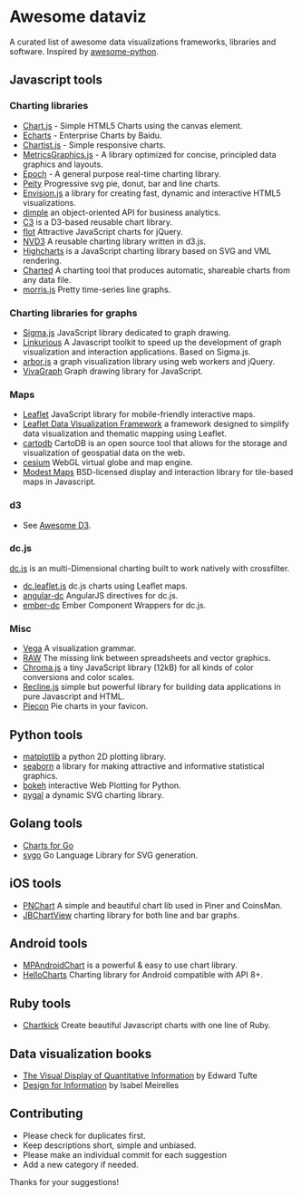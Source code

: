 # Awesome dataviz

A curated list of awesome data visualizations frameworks, libraries and software. Inspired by [awesome-python](https://github.com/vinta/awesome-python).


## Javascript tools

### Charting libraries

- [Chart.js](http://www.chartjs.org/) - Simple HTML5 Charts using the canvas element.
- [Echarts](http://echarts.baidu.com/index-en.html) - Enterprise Charts by Baidu.
- [Chartist.js](http://gionkunz.github.io/chartist-js/) - Simple responsive charts.
- [MetricsGraphics.js](http://metricsgraphicsjs.org/) - A library optimized for concise, principled data graphics and layouts.
- [Epoch](http://fastly.github.io/epoch/) - A general purpose real-time charting library.
- [Peity](https://github.com/benpickles/peity) Progressive svg pie, donut, bar and line charts.
- [Envision.js](http://www.humblesoftware.com/envision) a library for creating fast, dynamic and interactive HTML5 visualizations.
- [dimple](http://dimplejs.org/) an object-oriented API for business analytics.
- [C3](http://c3js.org/) is a D3-based reusable chart library.
- [flot](https://github.com/flot/flot) Attractive JavaScript charts for jQuery.
- [NVD3](https://github.com/novus/nvd3) A reusable charting library written in d3.js.
- [Highcharts](https://github.com/highslide-software/highcharts.com) is a JavaScript charting library based on SVG and VML rendering.
- [Charted](https://github.com/mikesall/charted) A charting tool that produces automatic, shareable charts from any data file.
- [morris.js](http://morrisjs.github.io/morris.js/) Pretty time-series line graphs.


### Charting libraries for graphs
- [Sigma.js](http://sigmajs.org/) JavaScript library dedicated to graph drawing.
- [Linkurious](https://github.com/Linkurious/linkurious.js/) A Javascript toolkit to speed up the development of graph visualization and interaction applications. Based on Sigma.js.
- [arbor.js](http://arborjs.org/) a graph visualization library using web workers  and jQuery.
- [VivaGraph](https://github.com/anvaka/VivaGraphJS) Graph drawing library for JavaScript.

### Maps

- [Leaflet](http://leafletjs.com) JavaScript library for mobile-friendly interactive maps. 
- [Leaflet Data Visualization Framework](https://github.com/humangeo/leaflet-dvf)  a framework designed to simplify data visualization and thematic mapping using Leaflet.
- [cartodb](https://github.com/CartoDB/cartodb) CartoDB is an open source tool that allows for the storage and visualization of geospatial data on the web.
- [cesium](https://github.com/AnalyticalGraphicsInc/cesium) WebGL virtual globe and map engine.
- [Modest Maps](http://modestmaps.com/) BSD-licensed display and interaction library for tile-based maps in Javascript.

### d3
- See [Awesome D3](https://github.com/wbkd/awesome-d3).

### dc.js
[dc.js](https://github.com/dc-js/dc.js) is an multi-Dimensional charting built to work natively with crossfilter.

- [dc.leaflet.js](https://github.com/yurukov/dc.leaflet.js) dc.js charts using Leaflet maps.
- [angular-dc](https://github.com/TomNeyland/angular-dc) AngularJS directives for dc.js.
- [ember-dc](https://github.com/andrewreedy/ember-dc) Ember Component Wrappers for dc.js.


### Misc
- [Vega](http://vega.github.io/vega/) A visualization grammar.
- [RAW](http://raw.densitydesign.org/) The missing link between spreadsheets and vector graphics.
- [Chroma.js](http://gka.github.io/chroma.js/) a tiny JavaScript library (12kB) for all kinds of color conversions and color scales.
- [Recline.js](http://okfnlabs.org/recline/) simple but powerful library for building data applications in pure Javascript and HTML.
- [Piecon](https://github.com/lipka/piecon) Pie charts in your favicon.


## Python tools
- [matplotlib](http://matplotlib.org/) a python 2D plotting library.
- [seaborn](http://stanford.edu/~mwaskom/software/seaborn/) a library for making attractive and informative statistical graphics.
- [bokeh](http://bokeh.pydata.org/) interactive Web Plotting for Python.
- [pygal](http://pygal.org/) a dynamic SVG charting library.


## Golang tools
- [Charts for Go](https://github.com/vdobler/chart)
- [svgo](https://github.com/ajstarks/svgo) Go Language Library for SVG generation.

## iOS tools
- [PNChart](https://github.com/kevinzhow/PNChart) A simple and beautiful chart lib used in Piner and CoinsMan.
- [JBChartView](https://github.com/Jawbone/JBChartView) charting library for both line and bar graphs.

## Android tools
- [MPAndroidChart](https://github.com/PhilJay/MPAndroidChart) is a powerful & easy to use chart library.
- [HelloCharts](https://github.com/lecho/hellocharts-android) Charting library for Android compatible with API 8+.

## Ruby tools
- [Chartkick](https://github.com/ankane/chartkick) Create beautiful Javascript charts with one line of Ruby.


## Data visualization books
- [The Visual Display of Quantitative Information](http://www.amazon.com/The-Visual-Display-Quantitative-Information/dp/0961392142) by Edward Tufte
- [Design for Information](http://www.amazon.es/Design-Information-Introduction-Histories-Visualizations/dp/1592538061) by Isabel Meirelles

## Contributing

- Please check for duplicates first.
- Keep descriptions short, simple and unbiased.
- Please make an individual commit for each suggestion
- Add a new category if needed.

Thanks for your suggestions!